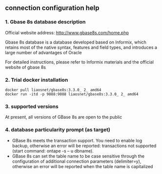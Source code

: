 ## **connection configuration help**

### **1. Gbase 8s database description**
Official website address: http://www.gbase8s.com/home.php  <br>

Gbase 8s database is a database developed based on Informix, which retains most of the native syntax, features and field types, and introduces a large number of advantages of Oracle <br>

For detailed instructions, please refer to Informix materials and the official website of gbase 8s
### **2. Trial docker installation**
```
docker pull liaosnet/gbase8s:3.3.0_ 2_ amd64
docker run -itd -p 9088:9088 liaosnet/gbase8s:3.3.0_ 2_ amd64
```
### **3. supported versions**
At present, all versions of GBase 8s are open to the public

### **4. database particularity prompt (as target)**
- GBase 8s meets the transaction support. You need to enable log backup, otherwise an error will be reported: transactions not supported
(start command: ontape -s – u dbname).
- GBase 8s can set the table name to be case sensitive through the configuration of additional connection parameters (delimiter=y), otherwise an error will be reported when the table name is capitalized
